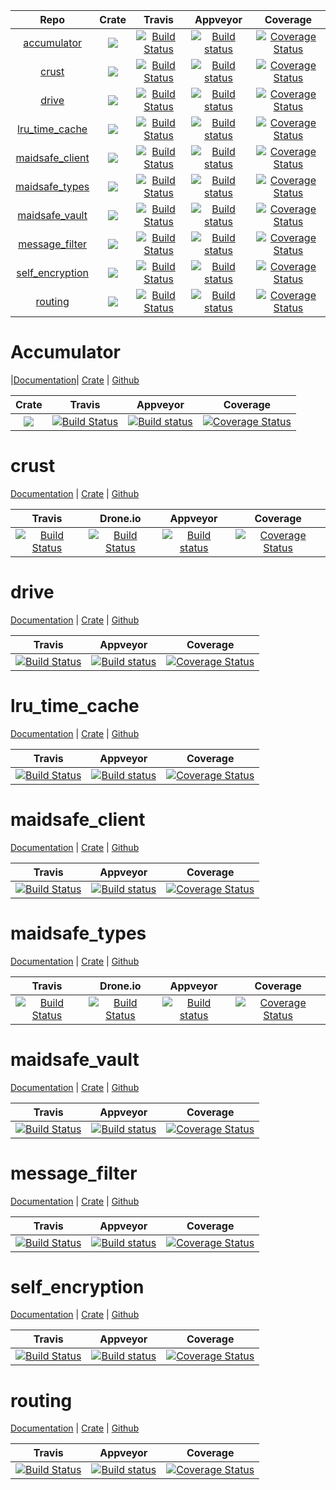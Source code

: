 |Repo|Crate|Travis|Appveyor|Coverage|
|:------:|:-------:|:-------:|:------:|:------:|
|[accumulator](https://github.com/dirvine/accumulator)|[![](http://meritbadge.herokuapp.com/accumulator)](https://crates.io/crates/accumulator)|[![Build Status](https://travis-ci.org/dirvine/accumulator.svg?branch=master)](https://travis-ci.org/dirvine/accumulator)|[![Build status](https://ci.appveyor.com/api/projects/status/fjhwbx31cffxbejt?svg=true)](https://ci.appveyor.com/project/dirvine/accumulator)|[![Coverage Status](https://coveralls.io/repos/dirvine/accumulator/badge.svg)](https://coveralls.io/r/dirvine/accumulator)|
|[crust](https://github.com/dirvine/crust)|[![](http://meritbadge.herokuapp.com/crust)](https://crates.io/crates/crust)|[![Build Status](https://travis-ci.org/dirvine/crust.svg?branch=master)](https://travis-ci.org/dirvine/crust)|[![Build status](https://ci.appveyor.com/api/projects/status/7bl67hscnfljxxt3?svg=true)](https://ci.appveyor.com/project/dirvine/crust)|[![Coverage Status](https://coveralls.io/repos/dirvine/crust/badge.svg)](https://coveralls.io/r/dirvine/crust)|
|[drive](https://github.com/dirvine/drive)|[![](http://meritbadge.herokuapp.com/drive)](https://crates.io/crates/drive)|[![Build Status](https://travis-ci.org/dirvine/drive.svg?branch=master)](https://travis-ci.org/dirvine/drive)|[![Build status](https://ci.appveyor.com/api/projects/status/k5mtki2neaoa8voq/branch/master?svg=true)](https://ci.appveyor.com/project/dirvine/drive/branch/master)|[![Coverage Status](https://coveralls.io/repos/dirvine/drive/badge.svg)](https://coveralls.io/r/dirvine/drive)|
|[lru_time_cache](https://github.com/dirvine/lru_time_cache)|[![](http://meritbadge.herokuapp.com/lru_time_cache)](https://crates.io/crates/lru_time_cache)|[![Build Status](https://travis-ci.org/dirvine/lru_time_cache.svg?branch=master)](https://travis-ci.org/dirvine/lru_time_cache)|[![Build status](https://ci.appveyor.com/api/projects/status/y8r3p2xg9klu161f/branch/master?svg=true)](https://ci.appveyor.com/project/dirvine/lru-time-cache/branch/master)|[![Coverage Status](https://coveralls.io/repos/dirvine/lru_time_cache/badge.svg)](https://coveralls.io/r/dirvine/lru_time_cache)|
|[maidsafe_client](https://github.com/dirvine/maidsafe_client)|[![](http://meritbadge.herokuapp.com/maidsafe_client)](https://crates.io/crates/maidsafe_client)|[![Build Status](https://travis-ci.org/dirvine/maidsafe_client.svg?branch=master)](https://travis-ci.org/dirvine/maidsafe_client)|[![Build status](https://ci.appveyor.com/api/projects/status/kp7liadkt0uwm7fs?svg=true)](https://ci.appveyor.com/project/dirvine/maidsafe-client)|[![Coverage Status](https://coveralls.io/repos/dirvine/maidsafe_client/badge.svg?branch=master)](https://coveralls.io/r/dirvine/maidsafe_client?branch=master)|
|[maidsafe_types](https://github.com/dirvine/maidsafe_types)|[![](http://meritbadge.herokuapp.com/maidsafe_types)](https://crates.io/crates/maidsafe_types)|[![Build Status](https://travis-ci.org/dirvine/maidsafe_types.svg?branch=master)](https://travis-ci.org/dirvine/maidsafe_types)|[![Build status](https://ci.appveyor.com/api/projects/status/jsuo65sa631h0kav?svg=true)](https://ci.appveyor.com/project/dirvine/maidsafe-types)|[![Coverage Status](https://coveralls.io/repos/dirvine/maidsafe_types/badge.svg)](https://coveralls.io/r/dirvine/maidsafe_types)|
|[maidsafe_vault](https://github.com/dirvine/maidsafe_vault)|[![](http://meritbadge.herokuapp.com/maidsafe_vault)](https://crates.io/crates/maidsafe_vault)|[![Build Status](https://travis-ci.org/dirvine/maidsafe_vault.svg?branch=master)](https://travis-ci.org/dirvine/maidsafe_vault) | [![Build status](https://ci.appveyor.com/api/projects/status/qglf0d3o28mxid6k?svg=true)](https://ci.appveyor.com/project/dirvine/maidsafe-vault-hyyvf) |[![Coverage Status](https://coveralls.io/repos/dirvine/maidsafe_vault/badge.svg)](https://coveralls.io/r/dirvine/maidsafe_vault)|
|[message_filter](https://github.com/dirvine/message_filter)|[![](http://meritbadge.herokuapp.com/message_filter)](https://crates.io/crates/message_filter)|[![Build Status](https://travis-ci.org/dirvine/message_filter.svg?branch=master)](https://travis-ci.org/dirvine/message_filter)|[![Build status](https://ci.appveyor.com/api/projects/status/u98ggp4mk4l76ic4/branch/master?svg=true)](https://ci.appveyor.com/project/dirvine/message-filter/branch/master)|[![Coverage Status](https://coveralls.io/repos/dirvine/message_filter/badge.svg)](https://coveralls.io/r/dirvine/message_filter)|
|[self_encryption](https://github.com/dirvine/self_encryption)|[![](http://meritbadge.herokuapp.com/self_encryption)](https://crates.io/crates/self_encryption)|[![Build Status](https://travis-ci.org/dirvine/self_encryption.svg?branch=master)](https://travis-ci.org/dirvine/self_encryption)|[![Build status](https://ci.appveyor.com/api/projects/status/qveqoe45n56atlk7?svg=true)](https://ci.appveyor.com/project/dirvine/self-encryption) | [![Coverage Status](https://coveralls.io/repos/dirvine/self_encryption/badge.svg?branch=master)](https://coveralls.io/r/dirvine/self_encryption?branch=master)|
|[routing](https://github.com/dirvine/routing)|[![](http://meritbadge.herokuapp.com/routing)](https://crates.io/crates/routing)|[![Build Status](https://travis-ci.org/dirvine/routing.svg?branch=master)](https://travis-ci.org/dirvine/routing)|[![Build status](https://ci.appveyor.com/api/projects/status/ni7c20e9aux3g01i?svg=true)](https://ci.appveyor.com/project/dirvine/routing)|[![Coverage Status](https://coveralls.io/repos/dirvine/routing/badge.svg?branch=master)](https://coveralls.io/r/dirvine/routing?branch=master)|

# Accumulator

|[Documentation](http://dirvine.github.io/accumulator/accumulator/)| [Crate](https://crates.io/crates/accumulator/) | [Github](https://github.com/dirvine/accumulator)

|Crate|Travis|Appveyor|Coverage|
|:------:|:-------:|:-------:|:-------:|
|[![](http://meritbadge.herokuapp.com/accumulator)](https://crates.io/crates/accumulator)|[![Build Status](https://travis-ci.org/dirvine/accumulator.svg?branch=master)](https://travis-ci.org/dirvine/accumulator)|[![Build status](https://ci.appveyor.com/api/projects/status/fjhwbx31cffxbejt?svg=true)](https://ci.appveyor.com/project/dirvine/accumulator)|[![Coverage Status](https://coveralls.io/repos/dirvine/accumulator/badge.svg)](https://coveralls.io/r/dirvine/accumulator)|


# crust
[Documentation](http://dirvine.github.io/crust/crust/) | [Crate](https://crates.io/crates/crust/) | [Github](https://github.com/dirvine/crust)

|Travis| Drone.io|Appveyor|Coverage|
|:------:|:-------:|:-------:|:------:|
|[![Build Status](https://travis-ci.org/dirvine/crust.svg?branch=master)](https://travis-ci.org/dirvine/crust)|[![Build Status](https://drone.io/github.com/dirvine/crust/status.png)](https://drone.io/github.com/dirvine/crust/latest)|[![Build status](https://ci.appveyor.com/api/projects/status/7bl67hscnfljxxt3?svg=true)](https://ci.appveyor.com/project/dirvine/crust)|[![Coverage Status](https://coveralls.io/repos/dirvine/crust/badge.svg)](https://coveralls.io/r/dirvine/crust)|
# drive 
[Documentation](http://dirvine.github.io/drive/) | [Crate](https://crates.io/crates/drive/) | [Github](https://github.com/dirvine/drive)

|Travis|Appveyor|Coverage|
|:------:|:-------:|:-------:|
[![Build Status](https://travis-ci.org/dirvine/drive.svg?branch=master)](https://travis-ci.org/dirvine/drive)|[![Build status](https://ci.appveyor.com/api/projects/status/k5mtki2neaoa8voq/branch/master?svg=true)](https://ci.appveyor.com/project/dirvine/drive/branch/master)|[![Coverage Status](https://coveralls.io/repos/dirvine/drive/badge.svg)](https://coveralls.io/r/dirvine/drive)|
# lru_time_cache 
[Documentation](http://dirvine.github.io/lru_time_cache/) | [Crate](https://crates.io/crates/lru_time_cache/) | [Github](https://github.com/dirvine/lru_time_cache)

|Travis|Appveyor|Coverage|
|:------:|:-------:|:-------:|
|[![Build Status](https://travis-ci.org/dirvine/lru_time_cache.svg?branch=master)](https://travis-ci.org/dirvine/lru_time_cache)|[![Build status](https://ci.appveyor.com/api/projects/status/y8r3p2xg9klu161f/branch/master?svg=true)](https://ci.appveyor.com/project/dirvine/lru-time-cache/branch/master)|[![Coverage Status](https://coveralls.io/repos/dirvine/lru_time_cache/badge.svg)](https://coveralls.io/r/dirvine/lru_time_cache)|
# maidsafe_client
[Documentation](http://dirvine.github.io/maidsafe_client/) | [Crate](https://crates.io/crates/maidsafe_client/) | [Github](https://github.com/dirvine/maidsafe_client)

|Travis|Appveyor|Coverage|
|:------:|:-------:|:-------:|
|[![Build Status](https://travis-ci.org/dirvine/maidsafe_client.svg?branch=master)](https://travis-ci.org/dirvine/maidsafe_client)|[![Build status](https://ci.appveyor.com/api/projects/status/kp7liadkt0uwm7fs?svg=true)](https://ci.appveyor.com/project/dirvine/maidsafe-client)|[![Coverage Status](https://coveralls.io/repos/dirvine/maidsafe_client/badge.svg?branch=master)](https://coveralls.io/r/dirvine/maidsafe_client?branch=master)|
# maidsafe_types
[Documentation](http://dirvine.github.io/maidsafe_types/) | [Crate](https://crates.io/crates/maidsafe_types/) | [Github](https://github.com/dirvine/maidsafe_types)

|Travis|Drone.io|Appveyor|Coverage|
|:------:|:-------:|:-------:|:-------:|
|[![Build Status](https://travis-ci.org/dirvine/maidsafe_types.svg?branch=master)](https://travis-ci.org/dirvine/maidsafe_types)|[![Build Status](https://drone.io/github.com/dirvine/maidsafe_types/status.png)](https://drone.io/github.com/dirvine/maidsafe_types/latest)|[![Build status](https://ci.appveyor.com/api/projects/status/jsuo65sa631h0kav?svg=true)](https://ci.appveyor.com/project/dirvine/maidsafe-types)|[![Coverage Status](https://coveralls.io/repos/dirvine/maidsafe_types/badge.svg)](https://coveralls.io/r/dirvine/maidsafe_types)|
# maidsafe_vault
[Documentation](http://dirvine.github.io/maidsafe_vault/) | [Crate](https://crates.io/crates/maidsafe_vault/) | [Github](https://github.com/dirvine/maidsafe_vault)

|Travis|Appveyor|Coverage|
|:------:|:-------:|:-------:|
|[![Build Status](https://travis-ci.org/dirvine/maidsafe_vault.svg?branch=master)](https://travis-ci.org/dirvine/maidsafe_vault) | [![Build status](https://ci.appveyor.com/api/projects/status/qglf0d3o28mxid6k?svg=true)](https://ci.appveyor.com/project/dirvine/maidsafe-vault-hyyvf) |[![Coverage Status](https://coveralls.io/repos/dirvine/maidsafe_vault/badge.svg)](https://coveralls.io/r/dirvine/maidsafe_vault)|
# message_filter 
[Documentation](http://dirvine.github.io/message_filter/) | [Crate](https://crates.io/crates/message_filter/) | [Github](https://github.com/dirvine/message_filter)

|Travis|Appveyor|Coverage|
|:------:|:-------:|:-------:|
|[![Build Status](https://travis-ci.org/dirvine/message_filter.svg?branch=master)](https://travis-ci.org/dirvine/message_filter)|[![Build status](https://ci.appveyor.com/api/projects/status/u98ggp4mk4l76ic4/branch/master?svg=true)](https://ci.appveyor.com/project/dirvine/message-filter/branch/master)|[![Coverage Status](https://coveralls.io/repos/dirvine/message_filter/badge.svg)](https://coveralls.io/r/dirvine/message_filter)|
# self_encryption
[Documentation](http://dirvine.github.io/self_encryption/self_encryption/) | [Crate](https://crates.io/crates/self_encryption/) | [Github](https://github.com/dirvine/self_encryption)

|Travis|Appveyor|Coverage|
|:------:|:-------:|:-------:|
|[![Build Status](https://travis-ci.org/dirvine/self_encryption.svg?branch=master)](https://travis-ci.org/dirvine/self_encryption)|[![Build status](https://ci.appveyor.com/api/projects/status/qveqoe45n56atlk7?svg=true)](https://ci.appveyor.com/project/dirvine/self-encryption) | [![Coverage Status](https://coveralls.io/repos/dirvine/self_encryption/badge.svg?branch=master)](https://coveralls.io/r/dirvine/self_encryption?branch=master)|
# routing
[Documentation](http://dirvine.github.io/routing/routing/) | [Crate](https://crates.io/crates/routing/) | [Github](https://github.com/dirvine/routing)

|Travis|Appveyor|Coverage|
|:------:|:-------:|:-------:|
|[![Build Status](https://travis-ci.org/dirvine/routing.svg?branch=master)](https://travis-ci.org/dirvine/routing)|[![Build status](https://ci.appveyor.com/api/projects/status/ni7c20e9aux3g01i?svg=true)](https://ci.appveyor.com/project/dirvine/routing)|[![Coverage Status](https://coveralls.io/repos/dirvine/routing/badge.svg?branch=master)](https://coveralls.io/r/dirvine/routing?branch=master)|
